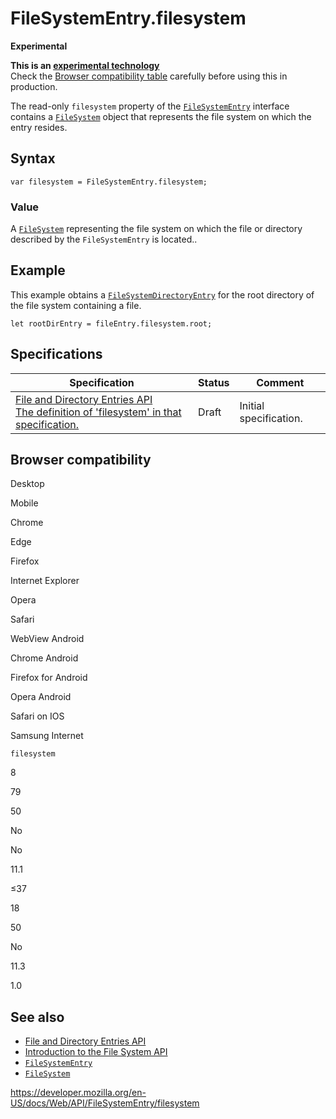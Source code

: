 FileSystemEntry.filesystem
==========================

**Experimental**

**This is an [experimental technology](https://developer.mozilla.org/en-US/docs/MDN/Guidelines/Conventions_definitions#experimental)**  
Check the [Browser compatibility table](#browser_compatibility) carefully before using this in production.

The read-only `filesystem` property of the [`FileSystemEntry`](../filesystementry) interface contains a [`FileSystem`](../filesystem) object that represents the file system on which the entry resides.

Syntax
------

    var filesystem = FileSystemEntry.filesystem;

### Value

A [`FileSystem`](../filesystem) representing the file system on which the file or directory described by the `FileSystemEntry` is located..

Example
-------

This example obtains a [`FileSystemDirectoryEntry`](../filesystemdirectoryentry) for the root directory of the file system containing a file.

    let rootDirEntry = fileEntry.filesystem.root;

Specifications
--------------

<table><thead><tr class="header"><th>Specification</th><th>Status</th><th>Comment</th></tr></thead><tbody><tr class="odd"><td><a href="https://wicg.github.io/entries-api/#dom-filesystementry-filesystem">File and Directory Entries API<br />
<span class="small">The definition of 'filesystem' in that specification.</span></a></td><td><span class="spec-draft">Draft</span></td><td>Initial specification.</td></tr></tbody></table>

Browser compatibility
---------------------

Desktop

Mobile

Chrome

Edge

Firefox

Internet Explorer

Opera

Safari

WebView Android

Chrome Android

Firefox for Android

Opera Android

Safari on IOS

Samsung Internet

`filesystem`

8

79

50

No

No

11.1

≤37

18

50

No

11.3

1.0

See also
--------

-   [File and Directory Entries API](../file_and_directory_entries_api)
-   [Introduction to the File System API](../file_and_directory_entries_api/introduction)
-   [`FileSystemEntry`](../filesystementry)
-   [`FileSystem`](../filesystem)

<a href="https://developer.mozilla.org/en-US/docs/Web/API/FileSystemEntry/filesystem" class="_attribution-link">https://developer.mozilla.org/en-US/docs/Web/API/FileSystemEntry/filesystem</a>
